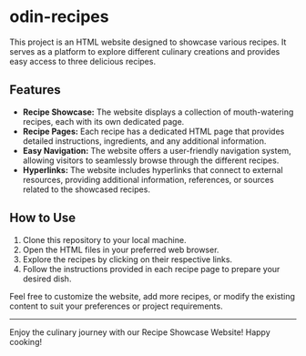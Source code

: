 # odin-recipes

This project is an HTML website designed to showcase various recipes. It serves as a platform to explore different culinary creations and provides easy access to three delicious recipes.

## Features

- **Recipe Showcase:** The website displays a collection of mouth-watering recipes, each with its own dedicated page.
- **Recipe Pages:** Each recipe has a dedicated HTML page that provides detailed instructions, ingredients, and any additional information.
- **Easy Navigation:** The website offers a user-friendly navigation system, allowing visitors to seamlessly browse through the different recipes.
- **Hyperlinks:** The website includes hyperlinks that connect to external resources, providing additional information, references, or sources related to the showcased recipes.

## How to Use

1. Clone this repository to your local machine.
2. Open the HTML files in your preferred web browser.
3. Explore the recipes by clicking on their respective links.
4. Follow the instructions provided in each recipe page to prepare your desired dish.

Feel free to customize the website, add more recipes, or modify the existing content to suit your preferences or project requirements.

---

Enjoy the culinary journey with our Recipe Showcase Website! Happy cooking!